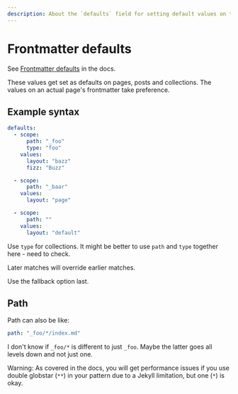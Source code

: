 ```yaml
---
description: About the `defaults` field for setting default values on the frontmatter pages
---
```

# Frontmatter defaults

See [Frontmatter defaults](https://jekyllrb.com/docs/configuration/front-matter-defaults/) in the docs.

These values get set as defaults on pages, posts and collections. The values on an actual page's frontmatter take preference.


## Example syntax

```yaml
defaults:
  - scope:
      path: "_foo"
      type: "foo"
    values:
      layout: "bazz"
      fizz: "Buzz"

  - scope:
      path: "_baar"
    values:
      layout: "page"

  - scope:
      path: ""
    values:
      layout: "default"
```

Use `type` for collections. It might be better to use `path` and `type` together here - need to check.

Later matches will override earlier matches.

Use the fallback option last.


## Path

Path can also be like:

```yaml
path: "_foo/*/index.md"
```

I don't know if `_foo/*` is different to just `_foo`. Maybe the latter goes all levels down and not just one.

Warning: As covered in the docs, you will get performance issues if you use double globstar (`**`) in your pattern due to a Jekyll limitation, but one (`*`) is okay.
